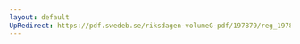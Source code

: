 ```yaml
---
layout: default
UpRedirect: https://pdf.swedeb.se/riksdagen-volumeG-pdf/197879/reg_197879__reg_01/reg_197879__reg_01_0231.pdf
---
```

